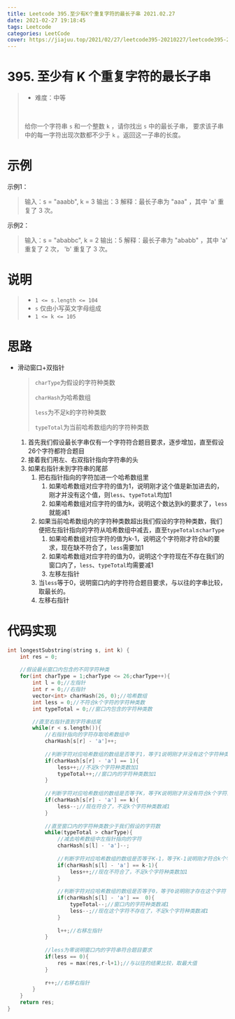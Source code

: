 ```yaml
---
title: Leetcode 395.至少有K个重复字符的最长子串 2021.02.27
date: 2021-02-27 19:18:45
tags: Leetcode
categories: LeetCode
cover: https://jiajuu.top/2021/02/27/leetcode395-20210227/leetcode395-20210227.jpg
---
```


# 395. 至少有 K 个重复字符的最长子串

> - 难度：中等
>
> <br>
>
> 给你一个字符串 `s` 和一个整数 `k` ，请你找出 `s` 中的最长子串， 要求该子串中的每一字符出现次数都不少于 `k` 。返回这一子串的长度。



# 示例

示例1：

> 输入：s = "aaabb", k = 3
> 输出：3
> 解释：最长子串为 "aaa" ，其中 'a' 重复了 3 次。

示例2：

> 输入：s = "ababbc", k = 2
> 输出：5
> 解释：最长子串为 "ababb" ，其中 'a' 重复了 2 次， 'b' 重复了 3 次。




# 说明

> - `1 <= s.length <= 104`
> - `s` 仅由小写英文字母组成
> - `1 <= k <= 105`



# 思路

- 滑动窗口+双指针

  > `charType`为假设的字符种类数
  >
  > `charHash`为哈希数组
  >
  > `less`为不足k的字符种类数
  >
  > `typeTotal`为当前哈希数组内的字符种类数

  1. 首先我们假设最长字串仅有一个字符符合题目要求，逐步增加，直至假设26个字符都符合题目
  2. 接着我们用左、右双指针指向字符串的头
  3. 如果右指针未到字符串的尾部
     1. 把右指针指向的字符加进一个哈希数组里
        1. 如果哈希数组对应字符的值为1，说明刚才这个值是新加进去的，刚才并没有这个值，则`less`、`typeTotal`均加1
        2. 如果哈希数组对应字符的值为k，说明这个数达到k的要求了，`less`就能减1
     2. 如果当前哈希数组内的字符种类数超出我们假设的字符种类数，我们便把左指针指向的字符从哈希数组中减去，直至`typeTotal`≤`charType`
        1. 如果哈希数组对应字符的值为k-1，说明这个字符刚才符合k的要求，现在缺不符合了，`less`需要加1
        2. 如果哈希数组对应字符的值为0，说明这个字符现在不存在我们的窗口内了，`less`、`typeTotal`均需要减1
        3. 左移左指针
     3. 当`less`等于0，说明窗口内的字符符合题目要求，与以往的字串比较，取最长的。
     4. 左移右指针

# 代码实现

```C++
int longestSubstring(string s, int k) {
    int res = 0;
    
    //假设最长窗口内包含的不同字符种类
    for(int charType = 1;charType <= 26;charType++){
        int l = 0;//左指针
        int r = 0;//右指针
        vector<int> charHash(26, 0);//哈希数组
        int less = 0;//不符合k个字符的字符种类数
        int typeTotal = 0;//窗口内包含的字符种类数

        //直至右指针直到字符串结尾
        while(r < s.length()){
            //右指针指向的字符存取哈希数组中
        	charHash[s[r] - 'a']++;
            
            //判断字符对应哈希数组的数组是否等于1，等于1说明刚才并没有这个字符种类
            if(charHash[s[r] - 'a'] == 1){
                less++;//不足k个字符种类数加1
                typeTotal++;//窗口内的字符种类数加1
            }
            
            //判断字符对应哈希数组的数组是否等于K，等于K说明刚才并没有符合k个字符的要求
            if(charHash[s[r] - 'a'] == k){
                less--;//现在符合了，不足k个字符种类数减1
            }
            
            //直至窗口内的字符种类数少于我们假设的字符数
            while(typeTotal > charType){
                //减去哈希数组中左指针指向的字符
                charHash[s[l] - 'a']--;
                
                //判断字符对应哈希数组的数组是否等于K-1，等于K-1说明刚才符合k个字符的要求
                if(charHash[s[l] - 'a'] == k-1){
                    less++;//现在不符合了，不足k个字符种类数加1
                }
                
                //判断字符对应哈希数组的数组是否等于0，等于0说明刚才存在这个字符
                if(charHash[s[l] - 'a'] ==  0){
                    typeTotal--;//窗口内的字符种类数减1
                    less--;//现在这个字符不存在了，不足k个字符种类数减1
                }
                
                l++;//右移左指针
            }
            
            //less为零说明窗口内的字符串符合题目要求
            if(less == 0){
                res = max(res,r-l+1);//与以往的结果比较，取最大值
            }
            
            r++;//右移右指针
        }
    }
    return res;
}
```



